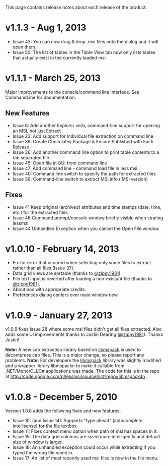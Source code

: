 This page contains release notes about each release of the product.

# v1.1.3 - Aug 1, 2013

- Issue 43: You can now drag & drop .msi files onto the dialog and it will open them.
- Issue 50: The list of tables in the Table View tab now only lists tables that actually exist in the currently loaded msi.


# v1.1.1 - March 25, 2013

Major improvements to the console/command line interface. See CommandLine for documentation.
## New Features

- Issue 6:  Add another Explorer verb, command-line support for opening an MSI, not just Extract
- Issue 23: Add support for individual file extraction on command line
- Issue 36: Create Chocolatey Package & Ensure Published with Each Release
- Issue 26: Add another command line option to print table contents to a tab separated file
- Issue 45: Open file in GUI from command line
- Issue 47: Add command line - command load file in less msi
- Issue 40: Command line switch to specify the path for extracted files
- Issue 39: Command-line switch to extract MSI info (.MSI version)
## Fixes

- Issue 41 Keep original (archived) attributes and time stamps (date, time, etc.) for the extracted files
- Issue 46 Command prompt/console window briefly visible when strating lessmsi.
- Issue 44 Unhandled Exception when you cancel the Open File window


# v1.0.10 - February 14, 2013

- Fix for error that occured when selecting only some files to extract rather than all files (Issue 37).
- Data grid views are sortable (thanks to [@zippy1981](https://twitter.com/zippy1981)).
- File text input is reverted after loading a non-existant file (thanks to [@zippy1981](https://twitter.com/zippy1981)).
- About box with appropriate credits.
- Preferences dialog centers over main window now.

# v1.0.9 - January 27, 2013

v1.0.9 fixes Issue 28 where some msi files didn't get all files extracted. Also adds some UI improvements thanks to Justin Dearing ([@zippy1981](https://twitter.com/zippy1981)). Thanks Justin! 

**Note:** A new cab extraction library based on [libmspack](http://www.cabextract.org.uk/libmspack) is used to decompress cab files. This is a major change, so please report any problems. 
**Note:** For developers the [libmspack](http://www.cabextract.org.uk/libmspack) library was slightly modified and a wrapper library libmspackn to make it callable from .NET/Mono/CLI/C# applications was made. The code for this is in the  repo at http://code.google.com/p/lessmsi/source/list?repo=libmspack4n .


# v1.0.8 - December 5, 2010

Version 1.0.8 adds the following fixes and new features:
- Issue 10: (and Issue 14): Supports "type ahead" (autocomplete, intellisense) for the file textbox.
- Issue 11: Fixes context menu option when path of msi has spaces in it.
- Issue 15: The data grid columns are sized more intelligently and default size of window is larger.
- Issue 16: An unhandled exception could occur while extracting if you typed the wrong file name in.
- Issue 17: An list of most recently used msi files is now in the file menu.